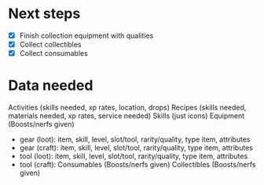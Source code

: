 
# Next steps
- [x] Finish collection equipment with qualities
- [x] Collect collectibles
- [X] Collect consumables

# Data needed
Activities (skills needed, xp rates, location, drops)
Recipes (skills needed, materials needed, xp rates, service needed)
Skills (just icons)
Equipment (Boosts/nerfs given)
- gear (loot): item, skill, level, slot/tool, rarity/quality, type item, attributes
- gear (craft): item, skill, level, slot/tool, rarity/quality, type item, attributes
- tool (loot): item, skill, level, slot/tool, rarity/quality, type item, attributes
- tool (craft): 
Consumables (Boosts/nerfs given)
Collectibles (Boosts/nerfs given)





